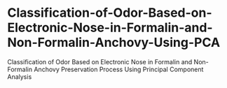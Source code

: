 # Classification-of-Odor-Based-on-Electronic-Nose-in-Formalin-and-Non-Formalin-Anchovy-Using-PCA
Classification of Odor Based on Electronic Nose in Formalin and Non-Formalin Anchovy Preservation Process Using Principal Component Analysis
